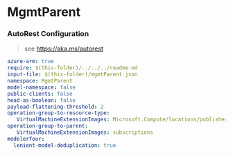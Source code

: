 # MgmtParent
### AutoRest Configuration
> see https://aka.ms/autorest

``` yaml
azure-arm: true
require: $(this-folder)/../../../readme.md
input-file: $(this-folder)/mgmtParent.json
namespace: MgmtParent
model-namespace: false
public-clients: false
head-as-boolean: false
payload-flattening-threshold: 2
operation-group-to-resource-type:
   VirtualMachineExtensionImages: Microsoft.Compute/locations/publishers/vmextension
operation-group-to-parent:
   VirtualMachineExtensionImages: subscriptions
modelerfour:
  lenient-model-deduplication: true
```
